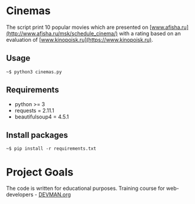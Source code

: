 # Cinemas

The script print 10 popular movies which are presented on [www.afisha.ru](http://www.afisha.ru/msk/schedule_cinema/) with a rating based on an evaluation of [www.kinopoisk.ru](https://www.kinopoisk.ru).

Usage
-----

```
~$ python3 cinemas.py
```

Requirements
------------

- python >= 3
- requests = 2.11.1
- beautifulsoup4 = 4.5.1

Install packages
----------------

```
~$ pip install -r requirements.txt
```

# Project Goals

The code is written for educational purposes. Training course for web-developers - [DEVMAN.org](https://devman.org)
